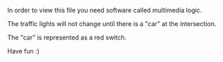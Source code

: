 In order to view this file you need software called multimedia logic.

The traffic lights will not change until there is a "car" at the intersection.

The "car" is represented as a red switch.

Have fun :)
